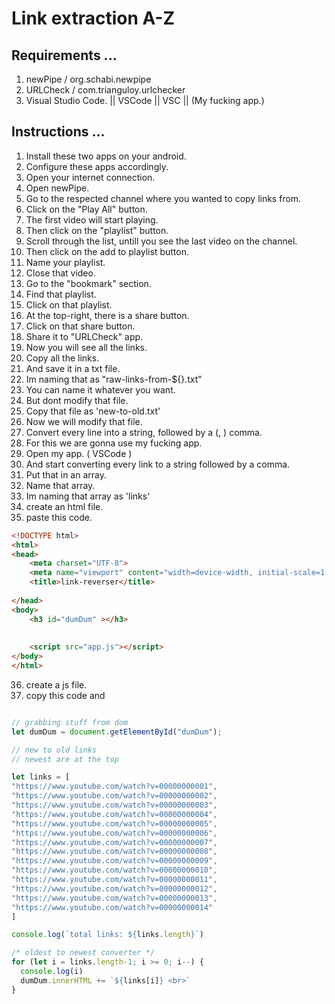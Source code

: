 # Link extraction A-Z


## Requirements ... 
1. newPipe / org.schabi.newpipe
2. URLCheck / com.trianguloy.urlchecker
3. Visual Studio Code. || VSCode || VSC || (My fucking app.)


## Instructions ... 
1. Install these two apps on your android.
2. Configure these apps accordingly.
3. Open your internet connection.
4. Open newPipe.
5. Go to the respected channel where you wanted to copy links from.
6. Click on the "Play All" button. 
7. The first video will start playing.
8. Then click on the "playlist" button. 
9. Scroll through the list, untill you see the last video on the channel.
10. Then click on the add to playlist button.
11. Name your playlist.
12. Close that video.
13. Go to the "bookmark" section.
14. Find that playlist.
15. Click on that playlist.
16. At the top-right, there is a share button.
17. Click on that share button.
18. Share it to "URLCheck" app.
19. Now you will see all the links.
20. Copy all the links.
21. And save it in a txt file.
22. Im naming that as "raw-links-from-${}.txt"
23. You can name it whatever you want.
24. But dont modify that file.
25. Copy that file as 'new-to-old.txt'
26. Now we will modify that file.
27. Convert every line into a string, followed by a (, ) comma.
28. For this we are gonna use my fucking app.
29. Open my app. ( VSCode )
30. And start converting every link to a string followed by a comma.
31. Put that in an array.
32. Name that array.
33. Im naming that array as 'links'
34. create an html file.
35. paste this code.
```html
<!DOCTYPE html>
<html>
<head>
	<meta charset="UTF-8">
	<meta name="viewport" content="width=device-width, initial-scale=1.0">
	<title>link-reverser</title>
	
</head>
<body>
	<h3 id="dumDum" ></h3>
	
	
	<script src="app.js"></script>
</body>
</html>
```
36. create a js file.
37. copy this code and 

```js

// grabbing stuff from dom
let dumDum = document.getElementById("dumDum");

// new to old links
// newest are at the top

let links = [
"https://www.youtube.com/watch?v=00000000001",
"https://www.youtube.com/watch?v=00000000002",
"https://www.youtube.com/watch?v=00000000003",
"https://www.youtube.com/watch?v=00000000004",
"https://www.youtube.com/watch?v=00000000005",
"https://www.youtube.com/watch?v=00000000006",
"https://www.youtube.com/watch?v=00000000007",
"https://www.youtube.com/watch?v=00000000008",
"https://www.youtube.com/watch?v=00000000009",
"https://www.youtube.com/watch?v=00000000010",
"https://www.youtube.com/watch?v=00000000011",
"https://www.youtube.com/watch?v=00000000012",
"https://www.youtube.com/watch?v=00000000013",
"https://www.youtube.com/watch?v=00000000014"
]

console.log(`total links: ${links.length}`)

/* oldest to newest converter */
for (let i = links.length-1; i >= 0; i--) {
  console.log(i)
  dumDum.innerHTML += `${links[i]} <br>`
}

```
